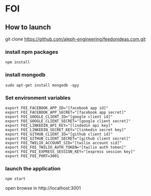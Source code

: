 # FOI

## How to launch
git clone https://github.com/aleph-engineering/feedonideas.com.git

### install npm packages
```
npm install
```

### install mongodb
```
sudo apt-get install mongodb -qyy
```

### Set environment variables
```
export FOI_FACEBOOK_APP_ID="[facebook app id]"
export FOI_FACEBOOK_APP_SECRET="[facebook app secret]"
export FOI_GOOGLE_CLIENT_ID="[google client id]"
export FOI_GOOGLE_CLIENT_SECRET="[google client secret]"
export FOI_LINKEDIN_API_KEY="[lindedin api key]"
export FOI_LINKEDIN_SECRET_KEY="[linkedin secret key]"
export FOI_GITHUB_CLIENT_ID="[github client id]"
export FOI_GITHUB_CLIENT_SECRET="[github client secret]"
export FOI_TWILIO_ACCOUNT_SID="[twilio account sid]"
export FOI_FOI_TWILIO_AUTH_TOKEN="[twilio auth token]"
export FOI_FOI_EXPRESS_SESSION_KEY="[express session key]"
export FOI_FOI_PORT=3001
```

### launch the application
```
npm start
```

open browse in http://localhost:3001
